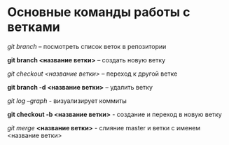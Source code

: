 # Основные команды работы с ветками

*git branch* – посмотреть список веток в репозитории

**git branch <название ветки>** – создать новую ветку

_git checkout <название ветки>_ – переход к другой ветке

__git branch -d <название ветки>__ – удалить ветку

*git log –graph* - визуализирует коммиты

**git checkout -b <название ветки>** - cоздание и переход в новую ветку

*git merge* **<название ветки>** - слияние master и ветки с именем <название ветки>

